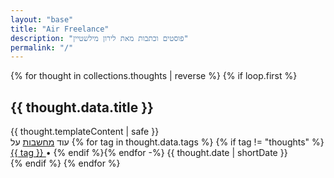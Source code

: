 ```yaml
---
layout: "base"
title: "Air Freelance"
description: "פוסטים וכתבות מאת לירון מילשטיין"
permalink: "/"
---
```

{% for thought in collections.thoughts | reverse %}
{% if loop.first %}
<article>
<h2>{{ thought.data.title }}</h2>
    {{ thought.templateContent | safe }}
<section class="postMeta">
    עוד <a href="{{ '/thoughts/' | url }}">מחשבות</a> על {% for tag in thought.data.tags %} {% if tag != "thoughts" %}<a href="/thoughts/tags/{{ tag }}/"> {{ tag }} </a> •  
    {% endif %}{% endfor -%}
    <time datetime="{{ thought.date }}">{{ thought.date | shortDate }}</time>
</section>
    </article>
    {% endif %}
    {% endfor %}